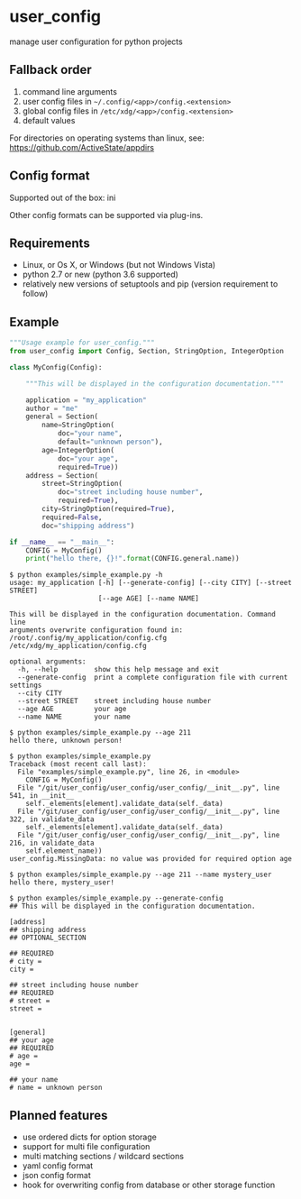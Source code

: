 # user_config
manage user configuration for python projects

## Fallback order
1. command line arguments
2. user config files in `~/.config/<app>/config.<extension>`
3. global config files in `/etc/xdg/<app>/config.<extension>`
4. default values

For directories on operating systems than linux, see: https://github.com/ActiveState/appdirs

## Config format
Supported out of the box: ini

Other config formats can be supported via plug-ins.

## Requirements
* Linux, or Os X, or Windows (but not Windows Vista)
* python 2.7 or new (python 3.6 supported)
* relatively new versions of setuptools and pip (version requirement to follow)

## Example
```python
"""Usage example for user_config."""
from user_config import Config, Section, StringOption, IntegerOption

class MyConfig(Config):

    """This will be displayed in the configuration documentation."""

    application = "my_application"
    author = "me"
    general = Section(
        name=StringOption(
            doc="your name",
            default="unknown person"),
        age=IntegerOption(
            doc="your age",
            required=True))
    address = Section(
        street=StringOption(
            doc="street including house number",
            required=True),
        city=StringOption(required=True),
        required=False,
        doc="shipping address")

if __name__ == "__main__":
    CONFIG = MyConfig()
    print("hello there, {}!".format(CONFIG.general.name))
```

```
$ python examples/simple_example.py -h
usage: my_application [-h] [--generate-config] [--city CITY] [--street STREET]
                      [--age AGE] [--name NAME]

This will be displayed in the configuration documentation. Command line
arguments overwrite configuration found in:
/root/.config/my_application/config.cfg /etc/xdg/my_application/config.cfg

optional arguments:
  -h, --help         show this help message and exit
  --generate-config  print a complete configuration file with current settings
  --city CITY
  --street STREET    street including house number
  --age AGE          your age
  --name NAME        your name
```

```
$ python examples/simple_example.py --age 211
hello there, unknown person!
```

```
$ python examples/simple_example.py
Traceback (most recent call last):
  File "examples/simple_example.py", line 26, in <module>
    CONFIG = MyConfig()
  File "/git/user_config/user_config/user_config/__init__.py", line 541, in __init__
    self._elements[element].validate_data(self._data)
  File "/git/user_config/user_config/user_config/__init__.py", line 322, in validate_data
    self._elements[element].validate_data(self._data)
  File "/git/user_config/user_config/user_config/__init__.py", line 216, in validate_data
    self.element_name))
user_config.MissingData: no value was provided for required option age
```

```
$ python examples/simple_example.py --age 211 --name mystery_user
hello there, mystery_user!
```

```
$ python examples/simple_example.py --generate-config
## This will be displayed in the configuration documentation.

[address]
## shipping address
## OPTIONAL_SECTION

## REQUIRED
# city = 
city = 

## street including house number
## REQUIRED
# street = 
street = 


[general]
## your age
## REQUIRED
# age = 
age = 

## your name
# name = unknown person

```


## Planned features
* use ordered dicts for option storage
* support for multi file configuration
* multi matching sections / wildcard sections
* yaml config format
* json config format
* hook for overwriting config from database or other storage function
